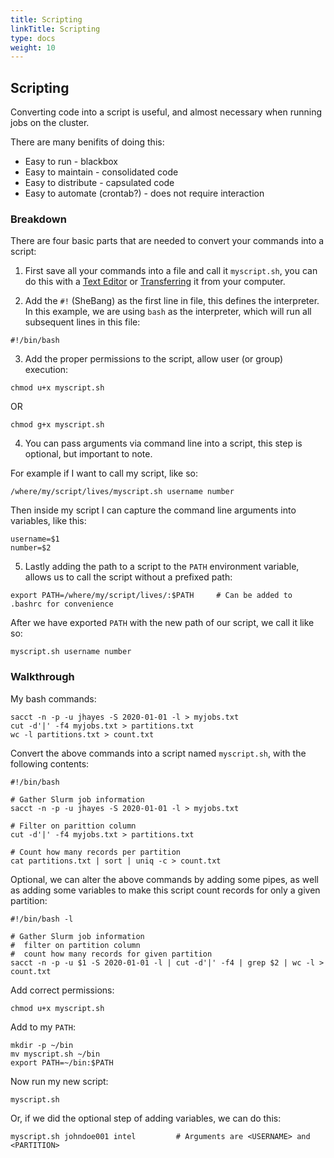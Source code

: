 ```yaml
---
title: Scripting
linkTitle: Scripting
type: docs
weight: 10
---
```


## Scripting

Converting code into a script is useful, and almost necessary when running jobs on the cluster.

There are many benifits of doing this:

* Easy to run - blackbox
* Easy to maintain - consolidated code
* Easy to distribute - capsulated code
* Easy to automate (crontab?) - does not require interaction

### Breakdown

There are four basic parts that are needed to convert your commands into a script:

1. First save all your commands into a file and call it `myscript.sh`, you can do this with a [Text Editor](manuals_linux-basics_text) or [Transferring](manuals_linux-basics_filesystems) it from your computer.

2. Add the `#!` (SheBang) as the first line in file, this defines the interpreter. In this example, we are using `bash` as the interpreter, which will run all subsequent lines in this file:

```
#!/bin/bash
```

3. Add the proper permissions to the script, allow user (or group) execution:

```
chmod u+x myscript.sh
```

OR

```
chmod g+x myscript.sh
```

4. You can pass arguments via command line into a script, this step is optional, but important to note.

For example if I want to call my script, like so:
```
/where/my/script/lives/myscript.sh username number
```

Then inside my script I can capture the command line arguments into variables, like this:
```
username=$1
number=$2
```

5. Lastly adding the path to a script to the `PATH` environment variable, allows us to call the script without a prefixed path:

```
export PATH=/where/my/script/lives/:$PATH     # Can be added to .bashrc for convenience
```

After we have exported `PATH` with the new path of our script, we call it like so:

```
myscript.sh username number
```

### Walkthrough

My bash commands:
```
sacct -n -p -u jhayes -S 2020-01-01 -l > myjobs.txt
cut -d'|' -f4 myjobs.txt > partitions.txt
wc -l partitions.txt > count.txt
```

Convert the above commands into a script named `myscript.sh`, with the following contents:

```
#!/bin/bash

# Gather Slurm job information
sacct -n -p -u jhayes -S 2020-01-01 -l > myjobs.txt

# Filter on parittion column
cut -d'|' -f4 myjobs.txt > partitions.txt

# Count how many records per partition
cat partitions.txt | sort | uniq -c > count.txt
```

Optional, we can alter the above commands by adding some pipes, as well as adding some variables to make this script count records for only a given partition:

```
#!/bin/bash -l

# Gather Slurm job information
#  filter on partition column
#  count how many records for given partition
sacct -n -p -u $1 -S 2020-01-01 -l | cut -d'|' -f4 | grep $2 | wc -l > count.txt
```

Add correct permissions:

```
chmod u+x myscript.sh
```

Add to my `PATH`:

```
mkdir -p ~/bin
mv myscript.sh ~/bin
export PATH=~/bin:$PATH
```

Now run my new script:

```
myscript.sh
```

Or, if we did the optional step of adding variables, we can do this:

```
myscript.sh johndoe001 intel         # Arguments are <USERNAME> and <PARTITION>
```
